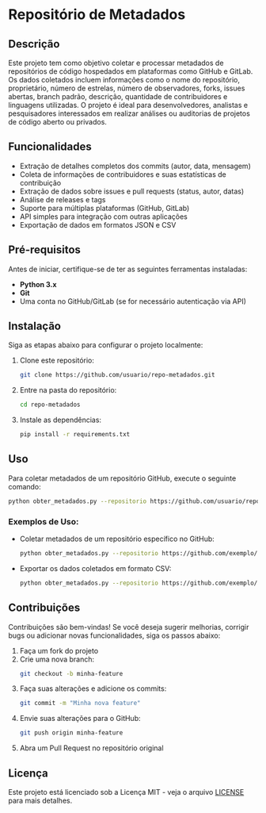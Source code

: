 
# Repositório de Metadados

## Descrição
Este projeto tem como objetivo coletar e processar metadados de repositórios de código hospedados em plataformas como GitHub e GitLab. Os dados coletados incluem informações como o nome do repositório, proprietário, número de estrelas, número de observadores, forks, issues abertas, branch padrão, descrição, quantidade de contribuidores e linguagens utilizadas. O projeto é ideal para desenvolvedores, analistas e pesquisadores interessados em realizar análises ou auditorias de projetos de código aberto ou privados.

## Funcionalidades
- Extração de detalhes completos dos commits (autor, data, mensagem)
- Coleta de informações de contribuidores e suas estatísticas de contribuição
- Extração de dados sobre issues e pull requests (status, autor, datas)
- Análise de releases e tags
- Suporte para múltiplas plataformas (GitHub, GitLab)
- API simples para integração com outras aplicações
- Exportação de dados em formatos JSON e CSV

## Pré-requisitos
Antes de iniciar, certifique-se de ter as seguintes ferramentas instaladas:
- **Python 3.x**
- **Git**
- Uma conta no GitHub/GitLab (se for necessário autenticação via API)

## Instalação
Siga as etapas abaixo para configurar o projeto localmente:

1. Clone este repositório:
   ```bash
   git clone https://github.com/usuario/repo-metadados.git
   ```

2. Entre na pasta do repositório:
   ```bash
   cd repo-metadados
   ```

3. Instale as dependências:
   ```bash
   pip install -r requirements.txt
   ```

## Uso
Para coletar metadados de um repositório GitHub, execute o seguinte comando:

```bash
python obter_metadados.py --repositorio https://github.com/usuario/repositorio.git
```

### Exemplos de Uso:

- Coletar metadados de um repositório específico no GitHub:
  ```bash
  python obter_metadados.py --repositorio https://github.com/exemplo/repo.git
  ```

- Exportar os dados coletados em formato CSV:
  ```bash
  python obter_metadados.py --repositorio https://github.com/exemplo/repo.git --output csv
  ```

## Contribuições
Contribuições são bem-vindas! Se você deseja sugerir melhorias, corrigir bugs ou adicionar novas funcionalidades, siga os passos abaixo:

1. Faça um fork do projeto
2. Crie uma nova branch:
   ```bash
   git checkout -b minha-feature
   ```
3. Faça suas alterações e adicione os commits:
   ```bash
   git commit -m "Minha nova feature"
   ```
4. Envie suas alterações para o GitHub:
   ```bash
   git push origin minha-feature
   ```
5. Abra um Pull Request no repositório original

## Licença
Este projeto está licenciado sob a Licença MIT - veja o arquivo [LICENSE](LICENSE) para mais detalhes.
